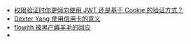 - [权限验证时你更倾向使用 JWT 还是基于 Cookie 的验证方式？](https://twitter.com/nextify2024/status/1782786516403831079?s=12)
- [Dexter Yang 使用信用卡的意义](https://x.com/dexteryy/status/1773524406536741151)
- [flowith 被黑产薅羊毛的回应](https://twitter.com/DerekNee/status/1783064415048491428)
-